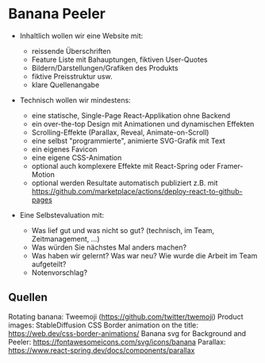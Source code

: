 # Banana Peeler

- Inhaltlich wollen wir eine Website mit:
  
    - reissende Überschriften
    - Feature Liste mit Bahauptungen, fiktiven User-Quotes
    - Bildern/Darstellungen/Grafiken des Produkts
    - fiktive Preisstruktur usw.
    - klare Quellenangabe
    
 
- Technisch wollen wir mindestens:
  - eine statische, Single-Page React-Applikation ohne Backend 
  -  ein over-the-top Design mit Animationen und dynamischen Effekten
  - Scrolling-Effekte (Parallax, Reveal, Animate-on-Scroll)
  - eine selbst "programmierte", animierte SVG-Grafik mit Text
  - ein eigenes Favicon
  - eine eigene CSS-Animation
  - optional auch komplexere Effekte mit React-Spring oder Framer-Motion
  - optional werden Resultate automatisch publiziert z.B. mit https://github.com/marketplace/actions/deploy-react-to-github-pages
- Eine Selbstevaluation mit:
  - Was lief gut und was nicht so gut? (technisch, im Team, Zeitmanagement, ...)
  - Was würden Sie nächstes Mal anders machen?
  - Was haben wir gelernt? Was war neu? Wie wurde die Arbeit im Team aufgeteilt?
  - Notenvorschlag?


## Quellen

Rotating banana: Tweemoji (https://github.com/twitter/twemoji)
Product images: StableDiffusion
CSS Border animation on the title: https://web.dev/css-border-animations/
Banana svg for Background and Peeler: https://fontawesomeicons.com/svg/icons/banana
Parallax: https://www.react-spring.dev/docs/components/parallax
